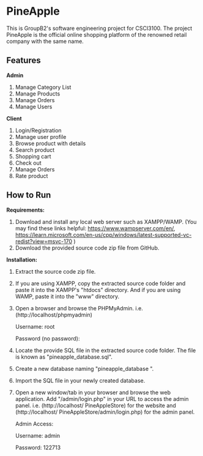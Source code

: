 # PineApple
This is GroupB2's software engineering project for CSCI3100.
The project PineApple is the official online shopping platform of the renowned retail company with the same name.

## Features

**Admin**

1. Manage Category List
2. Manage Products
3. Manage Orders
4. Manage Users

**Client**

1. Login/Registration
2. Manage user profile
3. Browse product with details
4. Search product
5. Shopping cart
6. Check out
7. Manage Orders
8. Rate product


## How to Run

**Requirements:**
1.	Download and install any local web server such as XAMPP/WAMP.
(You may find these links helpful: https://www.wampserver.com/en/, https://learn.microsoft.com/en-us/cpp/windows/latest-supported-vc-redist?view=msvc-170 )
2.	Download the provided source code zip file from GitHub. 

**Installation:**
1.	Extract the source code zip file.
2.	If you are using XAMPP, copy the extracted source code folder and paste it into the XAMPP's "htdocs" directory. And if you are using WAMP, paste it into the "www" directory.
3.	Open a browser and browse the PHPMyAdmin. i.e. (http://localhost/phpmyadmin)
   
      Username: root
   
      Password (no password): 

5.	Locate the provide SQL file in the extracted source code folder. The file is known as "pineapple_database.sql".
6.	Create a new database naming "pineapple_database ".
7.	Import the SQL file in your newly created database.
8.	Open a new window/tab in your browser and browse the web application. Add "/admin/login.php" in your URL to access the admin panel. i.e. (http://localhost/ PineAppleStore) for the website and (http://localhost/ PineAppleStore/admin/login.php) for the admin panel.
   
      Admin Access:
      
      Username: admin
      
      Password: 122713
